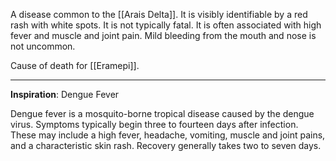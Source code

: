 A disease common to the [[Arais Delta]]. It is visibly identifiable by a red rash with white spots. It is not typically fatal. It is often associated with high fever and muscle and joint pain. Mild bleeding from the mouth and nose is not uncommon. 

Cause of death for [[Eramepi]]. 

---

**Inspiration**: Dengue Fever

Dengue fever is a mosquito-borne tropical disease caused by the dengue virus. Symptoms typically begin three to fourteen days after infection. These may include a high fever, headache, vomiting, muscle and joint pains, and a characteristic skin rash. Recovery generally takes two to seven days.